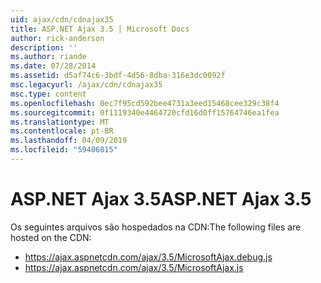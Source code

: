 ```yaml
---
uid: ajax/cdn/cdnajax35
title: ASP.NET Ajax 3.5 | Microsoft Docs
author: rick-anderson
description: ''
ms.author: riande
ms.date: 07/28/2014
ms.assetid: d5af74c6-3bdf-4d56-8dba-316e3dc0092f
msc.legacyurl: /ajax/cdn/cdnajax35
msc.type: content
ms.openlocfilehash: 0ec7f95cd592bee4731a3eed15468cee329c38f4
ms.sourcegitcommit: 0f1119340e4464720cfd16d0ff15764746ea1fea
ms.translationtype: MT
ms.contentlocale: pt-BR
ms.lasthandoff: 04/09/2019
ms.locfileid: "59406815"
---
```

# <a name="aspnet-ajax-35"></a><span data-ttu-id="f4d91-102">ASP.NET Ajax 3.5</span><span class="sxs-lookup"><span data-stu-id="f4d91-102">ASP.NET Ajax 3.5</span></span>

<span data-ttu-id="f4d91-103">Os seguintes arquivos são hospedados na CDN:</span><span class="sxs-lookup"><span data-stu-id="f4d91-103">The following files are hosted on the CDN:</span></span>

- https://ajax.aspnetcdn.com/ajax/3.5/MicrosoftAjax.debug.js
- https://ajax.aspnetcdn.com/ajax/3.5/MicrosoftAjax.js
